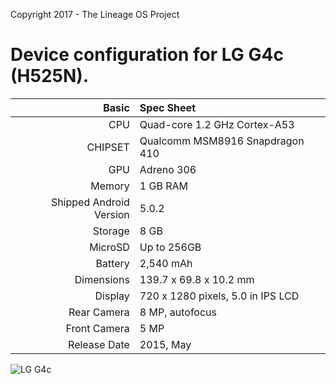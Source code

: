 Copyright 2017 - The Lineage OS Project

Device configuration for LG G4c (H525N).
=====================================

Basic   | Spec Sheet
-------:|:-------------------------
CPU     | Quad-core 1.2 GHz Cortex-A53
CHIPSET | Qualcomm MSM8916 Snapdragon 410
GPU     | Adreno 306
Memory  | 1 GB RAM
Shipped Android Version | 5.0.2
Storage | 8 GB
MicroSD | Up to 256GB
Battery | 2,540 mAh
Dimensions | 139.7 x 69.8 x 10.2 mm
Display | 720 x 1280 pixels, 5.0 in IPS LCD
Rear Camera  | 8 MP, autofocus
Front Camera | 5 MP
Release Date | 2015, May


![LG G4c](http://cdn2.gsmarena.com/vv/pics/lg/lg-g4c-1.jpg "LG G4c")
